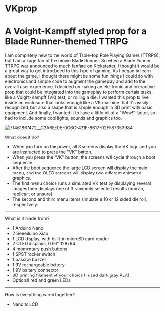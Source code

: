 # VKprop
# A Voight-Kampff styled prop for a Blade Runner-themed TTRPG
I am completely new to the world of Table-top Role Playing Games (TTRPG), but I am a huge fan of the movie Blade Runner. So when a Blade Runner TTRPG was announced to much fanfare on Kickstarter, I thought it would be a great way to get introduced to this type of gaming. As I began to learn about the game, I thought there might be some fun things I could do with electronics and simple code to augment the gameplay and add to the overall user experience. I decided on making an electronic and interactive prop that could be integrated into the gameplay to perform certain tasks, like a Voight-Kampff (VK) test, or rolling a die. I wanted this prop to live inside an enclosure that looks enough like a VK machine that it's easily recognized, but also a shape that is simple enough to 3D print with basic equipment. And finally, I wanted it to have a little bit of a "Wow!" factor, so I had to include some cool lights, sounds and graphics too.

![71461867472__C3A6EE0E-0C6C-421F-8617-02FF87353984](https://github.com/TechDocN/VKprop/assets/130190014/b265b4bc-3af8-457b-b3c2-dfc09468581b)

What does it do?
- When you turn on the power, all 3 screens display the VK logo and you are instructed to press the "VK" button.
- When you press the "VK" button, the screens will cycle through a boot sequence.
- After the boot sequence the large LCD screen will display the main menu, and the OLED screens will display two different animated graphics.
- The first menu choice runs a simulated VK test by displaying several images then displays one of 3 randomly selected results (human, replicant or unsure).
- The second and third menu items simulate a 10 or 12 sided die roll, respectively.

---

What is it made from?
- 1 Arduino Nano
- 2 Seeeduino Xiao
- 1 LCD display, with built-in microSD card reader
- 2 OLED displays, 0.96" 128x64
- 4 momentary push buttons
- 1 SPST rocker switch
- 1 passive buzzer
- 1 9V rechargeable battery
- 1 9V battery connector
- 3D printing filament of your choice (I used dark gray PLA)
- Optional red and green LEDs

---

How is everything wired together?
- Nano to LCD

